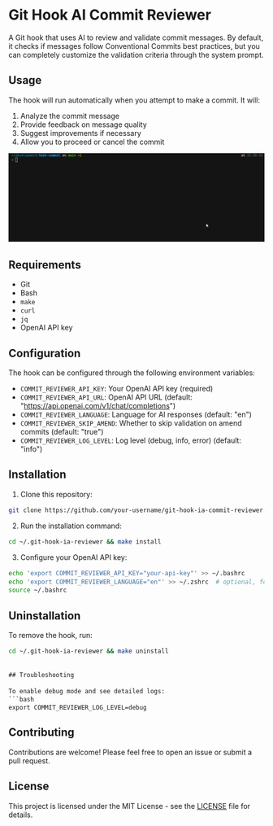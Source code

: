# Git Hook AI Commit Reviewer

A Git hook that uses AI to review and validate commit messages. By default, it checks if messages follow Conventional Commits best practices, but you can completely customize the validation criteria through the system prompt.

## Usage

The hook will run automatically when you attempt to make a commit. It will:

1. Analyze the commit message
2. Provide feedback on message quality
3. Suggest improvements if necessary
4. Allow you to proceed or cancel the commit

![Git Hook AI Commit Reviewer in action](docs/screenshots/example.gif)

## Requirements

- Git
- Bash
- `make`
- `curl`
- `jq`
- OpenAI API key


## Configuration

The hook can be configured through the following environment variables:

- `COMMIT_REVIEWER_API_KEY`: Your OpenAI API key (required)
- `COMMIT_REVIEWER_API_URL`: OpenAI API URL (default: "https://api.openai.com/v1/chat/completions")
- `COMMIT_REVIEWER_LANGUAGE`: Language for AI responses (default: "en")
- `COMMIT_REVIEWER_SKIP_AMEND`: Whether to skip validation on amend commits (default: "true")
- `COMMIT_REVIEWER_LOG_LEVEL`: Log level (debug, info, error) (default: "info")

## Installation

1. Clone this repository:
```bash
git clone https://github.com/your-username/git-hook-ia-commit-reviewer.git ~/.git-hook-ia-reviewer
```

2. Run the installation command:
```bash
cd ~/.git-hook-ia-reviewer && make install
```

3. Configure your OpenAI API key:

```bash
echo 'export COMMIT_REVIEWER_API_KEY="your-api-key"' >> ~/.bashrc
echo 'export COMMIT_REVIEWER_LANGUAGE="en"' >> ~/.zshrc  # optional, for English responses
source ~/.bashrc
```

## Uninstallation

To remove the hook, run:

```bash
cd ~/.git-hook-ia-reviewer && make uninstall
```

   ```

## Troubleshooting

To enable debug mode and see detailed logs:
```bash
export COMMIT_REVIEWER_LOG_LEVEL=debug
```

## Contributing

Contributions are welcome! Please feel free to open an issue or submit a pull request.

## License

This project is licensed under the MIT License - see the [LICENSE](LICENSE) file for details. 